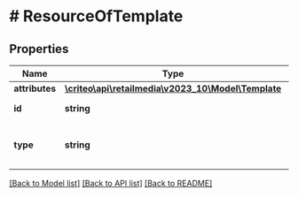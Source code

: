 # # ResourceOfTemplate

## Properties

Name | Type | Description | Notes
------------ | ------------- | ------------- | -------------
**attributes** | [**\criteo\api\retailmedia\v2023_10\Model\Template**](Template.md) |  | [optional]
**id** | **string** | Id of the entity | [optional]
**type** | **string** | Canonical type name of the entity | [optional]

[[Back to Model list]](../../README.md#models) [[Back to API list]](../../README.md#endpoints) [[Back to README]](../../README.md)
